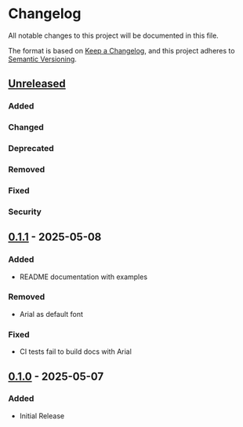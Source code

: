 # Changelog

All notable changes to this project will be documented in this file.

The format is based on [Keep a Changelog](https://keepachangelog.com/en/1.1.0/),
and this project adheres to [Semantic Versioning](https://semver.org/spec/v2.0.0.html).

## [Unreleased]

### Added

### Changed

### Deprecated

### Removed

### Fixed

### Security

## [0.1.1] - 2025-05-08

### Added

- README documentation with examples

### Removed

- Arial as default font

### Fixed

- CI tests fail to build docs with Arial

## [0.1.0] - 2025-05-07

### Added

- Initial Release

<!--
Below are the target URLs for each version
You can link version numbers (in level-2 headings)
to the corresponding tag on GitHub, or the diff
in comparison to the previous release
-->

[Unreleased]: https://github.com/nycrat/typst-ib-exam-template/compare/v0.1.1...HEAD
[0.1.1]: https://github.com/nycrat/typst-ib-exam-template/compare/v0.1.0..v0.1.1
[0.1.0]: https://github.com/nycrat/typst-ib-exam-template/releases/tag/v0.1.0
